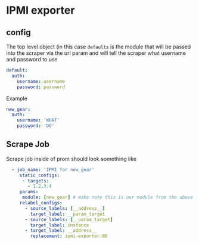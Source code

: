 # IPMI exporter

## config
The top level object (in this case `defaults` is the module that will be
passed into the scraper via the url param and will tell the scraper
what username and password to use

```yaml
default:
  auth:
    username: username
    password: password
 ```

Example
```yaml
new_gear:
  auth:
    username: 'WHAT'
    password: 'DO'
```

## Scrape Job
Scrape job inside of prom should look something like
```yaml
  - job_name: 'IPMI for new_gear'
     static_configs:
      - targets:
        - 1.2.3.4
     params:
      module: [new_gear] # make note this is our module from the above config
     relabel_configs:
       - source_labels: [__address__]
         target_label: __param_target
       - source_labels: [__param_target]
         target_label: instance
       - target_label: __address__
         replacement: ipmi-exporter:80
```

